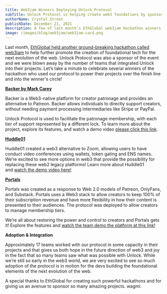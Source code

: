 ```yaml
---
title: Web3jam Winners Deploying Unlock Protocol
subTitle: Unlock Protocol is helping create web3 foundations by sponsoring EthGlobal web3jam
authorName: Crystal Street
publishDate: December 21, 2021
description: A few of last month’s EthGlobal web3jam Hackathon winners used the protocol to help power their projects over the finsh line and into the winner’s circle!
image: /images/blog/web3jam/web3jam-card.png
---
```


Last month, [EthGlobal held another ground-breaking hackathon called web3jam](https://jam.ethglobal.com/) to help further promote the creation of foundational tech for the next evolution of the web. Unlock Protocol was also a sponsor of the event and we were blown away by the number of teams that integrated Unlock into their projects. Let’s take a minute to celebrate several winners of the hackathon who used our protocol to power their projects over the finish line and into the winner's circle!

[**Backer by Mark Carey**](http://unlockshowcase.com/project/backer)

Backer is a Web3-native platform for creator patronage and provides an alternative to Patreon. Backer allows individuals to directly support creators, without needing payment processing intermediaries like Stripe or PayPal.

Unlock Protocol is used to facilitate the patronage membership, with each tier of support represented by a different lock. To learn more about the project, explore its features, and watch a demo video [please click this link](http://unlockshowcase.com/project/backer).

**[Huddle01](http://unlockshowcase.com/project/huddle01/)**

Huddle01 created a web3 alternative to Zoom, allowing users to have conduct video conferences using wallets, token gating and ENS names. We’re excited to see more options in web3 that provide the possibility for replacing these web2 legacy platforms! Learn more about Huddle01 and [watch the demo video here!](http://unlockshowcase.com/project/huddle01/)

**[Portals](http://unlockshowcase.com/project/portals/)**

Portals was created as a response to Web 2.0 models of Patreon, OnlyFans, and Substack. Portals uses a Web3 stack to allow creators to keep 100% of their subscription revenue and have more flexibility in how their content is presented to their audiences. The protocol was deployed to allow creators to manage membership tiers.

We’re all about restoring the power and control to creators and Portals gets it! Explore the features and [watch the team demo the platform at this link!](http://unlockshowcase.com/project/portals/)

**Adoption & Integration**

Approximately 17 teams worked with our protocol in some capacity in their projects and that gives us both hope in the future direction of web3 and joy in the fact that so many teams saw what was possible with Unlock. While we’re still so early in the web3 world, we are very excited to see so much adoption of the protocol is in motion for the devs building the foundational elements of the next evolution of the web.

A special thanks to EthGlobal for creating such powerful hackathons and for giving us an avenue to sponsor so many amazing projects. wagmi.
